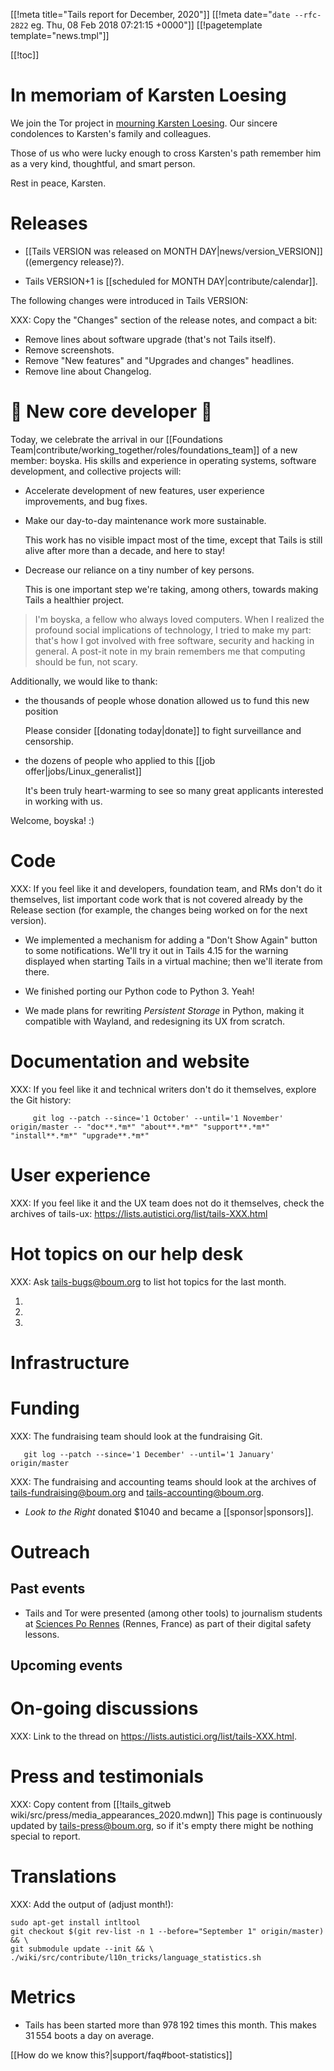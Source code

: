 [[!meta title="Tails report for December, 2020"]]
[[!meta date="`date --rfc-2822` eg. Thu, 08 Feb 2018 07:21:15 +0000"]]
[[!pagetemplate template="news.tmpl"]]

[[!toc]]

In memoriam of Karsten Loesing
==============================

We join the Tor project in [mourning Karsten
Loesing](https://blog.torproject.org/in-memoriam-of-karsten-loesing).
Our sincere condolences to Karsten's family and colleagues.

Those of us who were lucky enough to cross Karsten's path
remember him as a very kind, thoughtful, and smart person.

Rest in peace, Karsten.

Releases
========

* [[Tails VERSION was released on MONTH DAY|news/version_VERSION]] ((emergency release)?).

* Tails VERSION+1 is [[scheduled for MONTH DAY|contribute/calendar]].

The following changes were introduced in Tails VERSION:

XXX: Copy the "Changes" section of the release notes, and compact a bit:

* Remove lines about software upgrade (that's not Tails itself).
* Remove screenshots.
* Remove "New features" and "Upgrades and changes" headlines.
* Remove line about Changelog.

🎉 New core developer 🎂
========================

Today, we celebrate the arrival in our [[Foundations
Team|contribute/working_together/roles/foundations_team]] of a new member:
boyska. His skills and experience in operating systems, software development,
and collective projects will:

 - Accelerate development of new features, user experience improvements, and
   bug fixes.

 - Make our day-to-day maintenance work more sustainable.

   This work has no visible impact most of the time, except that Tails is still
   alive after more than a decade, and here to stay!

 - Decrease our reliance on a tiny number of key persons.

   This is one important step we're taking, among others, towards making Tails
   a healthier project.

> I'm boyska, a fellow who always loved computers. When I realized the
> profound social implications of technology, I tried to make my part:
> that's how I got involved with free software, security and hacking in
> general.
> A post-it note in my brain remembers me that computing should be fun,
> not scary.


Additionally, we would like to thank:

 - the thousands of people whose donation allowed us to fund this new position

   Please consider [[donating today|donate]] to fight surveillance and censorship.

 - the dozens of people who applied to this [[job offer|jobs/Linux_generalist]]

   It's been truly heart-warming to see so many great applicants
   interested in working with us.

Welcome, boyska! :)

Code
====

XXX: If you feel like it and developers, foundation team, and RMs don't do it themselves,
     list important code work that is not covered already by the
     Release section (for example, the changes being worked on for
     the next version).

- We implemented a mechanism for adding a "Don't Show Again" button to some
  notifications. We'll try it out in Tails 4.15 for the warning displayed when
  starting Tails in a virtual machine; then we'll iterate from there.

- We finished porting our Python code to Python 3. Yeah!

- We made plans for rewriting _Persistent Storage_ in Python, making it
  compatible with Wayland, and redesigning its UX from scratch.

Documentation and website
=========================

XXX: If you feel like it and technical writers don't do it
     themselves, explore the Git history:

         git log --patch --since='1 October' --until='1 November' origin/master -- "doc**.*m*" "about**.*m*" "support**.*m*" "install**.*m*" "upgrade**.*m*"

User experience
===============

XXX: If you feel like it and the UX team does not do it
     themselves, check the archives of tails-ux:
     <https://lists.autistici.org/list/tails-XXX.html>

Hot topics on our help desk
===========================

XXX: Ask tails-bugs@boum.org to list hot topics for the last month.

1.

1.

1.

Infrastructure
==============

Funding
=======

XXX: The fundraising team should look at the fundraising Git.

       git log --patch --since='1 December' --until='1 January' origin/master

XXX: The fundraising and accounting teams should look at the archives of <tails-fundraising@boum.org> and <tails-accounting@boum.org>.

- *Look to the Right* donated $1040 and became a [[sponsor|sponsors]].

Outreach
========

Past events
-----------

* Tails and Tor were presented (among other tools) to journalism students at [Sciences Po Rennes](http://www.sciencespo-rennes.fr/en/) (Rennes, France) as part of their digital safety lessons.

Upcoming events
---------------

On-going discussions
====================

XXX: Link to the thread on <https://lists.autistici.org/list/tails-XXX.html>.

Press and testimonials
======================

XXX: Copy content from [[!tails_gitweb wiki/src/press/media_appearances_2020.mdwn]]
     This page is continuously updated by tails-press@boum.org, so if
     it's empty there might be nothing special to report.

Translations
============

XXX: Add the output of (adjust month!):

    sudo apt-get install intltool
    git checkout $(git rev-list -n 1 --before="September 1" origin/master) && \
    git submodule update --init && \
    ./wiki/src/contribute/l10n_tricks/language_statistics.sh

Metrics
=======

* Tails has been started more than 978&#8239;192 times this month. This makes 31&#8239;554 boots a day on average.

[[How do we know this?|support/faq#boot-statistics]]
